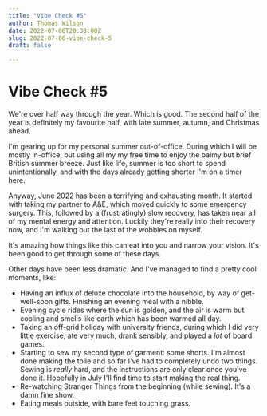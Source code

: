 ```yaml
---
title: "Vibe Check #5"
author: Thomas Wilson
date: 2022-07-06T20:38:00Z
slug: 2022-07-06-vibe-check-5
draft: false

---
```


# Vibe Check #5

We're over half way through the year.  Which is good.  The second half of the year is definitely my favourite half, with late summer, autumn, and Christmas ahead.

I'm gearing up for my personal summer out-of-office.  During which I will be mostly in-office, but using all my my free time to enjoy the balmy but brief British summer breeze.  Just like life, summer is too short to spend unintentionally, and with the days already getting shorter I'm on a timer here. 

Anyway, June 2022 has been a terrifying and exhausting month.  It started with taking my partner to A&E, which moved quickly to  some emergency surgery.  This, followed by a (frustratingly) slow recovery, has taken near all of my mental energy and attention.  Luckily they're really into their recovery now, and I'm walking out the last of the wobbles on myself.

It's amazing how things like this can eat into you and narrow your vision.  It's been good to get through some of these days.

Other days have been less dramatic.  And I've managed to find a pretty cool moments, like: 

* Having an influx of deluxe chocolate into the household, by way of get-well-soon gifts.  Finishing an evening meal with a nibble.
* Evening cycle rides where the sun is golden, and the air is warm but cooling and smells like earth which has been warmed all day.
* Taking an off-grid holiday with university friends, during which I did very little exercise, ate very much, drank sensibly, and played a _lot_ of board games.
* Starting to sew my second type of garment: some shorts.  I'm almost done making the toile and so far I've had to completely undo two things.  Sewing is _really_ hard, and the instructions are only clear once you've done it.  Hopefully in July I'll find time to start making the real thing.
* Re-watching Stranger Things from the beginning (while sewing).  It's a damn fine show.
* Eating meals outside, with bare feet touching grass.

